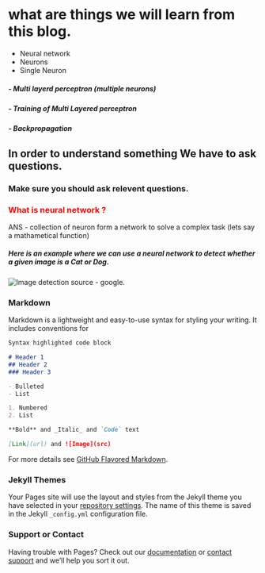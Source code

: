 # what are things we will learn from this blog.

- Neural network
- Neurons
- Single Neuron
##### - Multi layerd perceptron (multiple neurons)
##### - Training of Multi Layered perceptron
##### - Backpropagation


## In order to understand something We have to ask questions.
### Make sure you should ask relevent questions. 
### <font color = 'red'>What is neural network ? </font>
ANS - collection of neuron form  a network to solve a complex task (lets say a mathametical function)

##### Here is an example where we can use a neural network to detect whether a given image is a Cat or Dog.
![Image detection ](https://miro.medium.com/max/1920/1*oB3S5yHHhvougJkPXuc8og.gif)
source - google.





### Markdown

Markdown is a lightweight and easy-to-use syntax for styling your writing. It includes conventions for

```markdown
Syntax highlighted code block

# Header 1
## Header 2
### Header 3

- Bulleted
- List

1. Numbered
2. List

**Bold** and _Italic_ and `Code` text

[Link](url) and ![Image](src)
```

For more details see [GitHub Flavored Markdown](https://guides.github.com/features/mastering-markdown/).

### Jekyll Themes

Your Pages site will use the layout and styles from the Jekyll theme you have selected in your [repository settings](https://github.com/Jitendra-Dash/Basic-of-Neural-Network/settings). The name of this theme is saved in the Jekyll `_config.yml` configuration file.

### Support or Contact

Having trouble with Pages? Check out our [documentation](https://help.github.com/categories/github-pages-basics/) or [contact support](https://github.com/contact) and we’ll help you sort it out.
